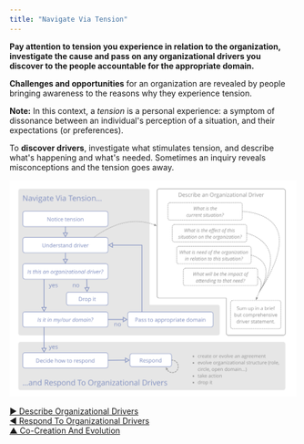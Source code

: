 ```yaml
---
title: "Navigate Via Tension"
---
```



**Pay attention to tension you experience in relation to the organization, investigate the cause and pass on any organizational drivers you discover to the people accountable for the appropriate domain.**

**Challenges and opportunities** for an organization are revealed by people bringing awareness to the reasons why they experience tension.

**Note:** In this context, a _tension_ is a personal experience: a symptom of dissonance between an individual's perception of a situation, and their expectations (or preferences).

To **discover drivers**, investigate what stimulates tension, and describe what's happening and what's needed. Sometimes an inquiry reveals misconceptions and the tension goes away.


![inline,fit](img/process/navigate-describe-respond.png)


[&#9654; Describe Organizational Drivers](describe-organizational-drivers.html)<br/>[&#9664; Respond To Organizational Drivers](respond-to-organizational-drivers.html)<br/>[&#9650; Co-Creation And Evolution](co-creation-and-evolution.html)


